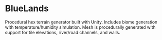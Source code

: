 # BlueLands
Procedural hex terrain generator built with Unity. Includes biome generation with temperature/humidity simulation. 
Mesh is procedurally generated with support for tile elevations, river/road channels, and walls. 
